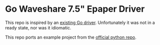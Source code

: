 # Go Waveshare 7.5" Epaper Driver

This repo is inspired by an [existing Go driver](https://github.com/wiless/waveshare). Unfortunately it was not in a ready state, nor was it idiomatic.

This repo ports an example project from the [official python repo](https://github.com/waveshare/e-Paper).
